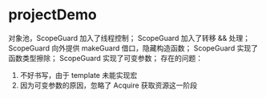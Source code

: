 # projectDemo

对象池，ScopeGuard 加入了线程控制；
ScopeGuard 加入了转移 && 处理；
ScopeGuard 向外提供 makeGuard 借口，隐藏构造函数；
ScopeGuard 实现了函数类型擦除；
ScopeGuard 实现了可变参数；
存在的问题：
1. 不好书写，由于 template 未能实现宏
2. 因为可变参数的原因，忽略了 Acquire 获取资源这一阶段
